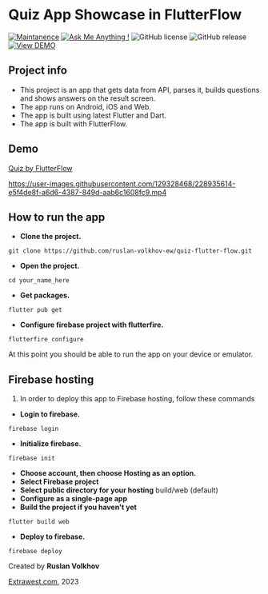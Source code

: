 # Quiz App Showcase in FlutterFlow

[![Maintanence](https://img.shields.io/badge/Maintenance-yes%3F-blue.svg)]()
[![Ask Me Anything !](https://img.shields.io/badge/Ask%20me-anything-1abc9c.svg)]()
![GitHub license](https://img.shields.io/github/license/Naereen/StrapDown.js.svg)
![GitHub release](https://img.shields.io/badge/release-v1.0.0-blue)
[![View DEMO](https://img.shields.io/badge/VIEW-DEMO-lightgreen.svg)](https://quiz-app-flutter-flow.web.app/)

## Project info 
- This project is an app that gets data from API, parses it, builds questions and shows answers on the result screen.
- The app runs on Android, iOS and Web.
- The app is built using latest Flutter and Dart.
- The app is built with FlutterFlow.

## Demo
[Quiz by FlutterFlow](https://quiz-app-flutter-flow.web.app/)

https://user-images.githubusercontent.com/129328468/228935614-e5f4de8f-a6d6-4387-849d-aab6c1608fc9.mp4

## How to run the app
- **Clone the project.**
```shell
git clone https://github.com/ruslan-volkhov-ew/quiz-flutter-flow.git
```
- **Open the project.**
```shell
cd your_name_here
```
- **Get packages.**
```shell
flutter pub get
```
- **Configure firebase project with flutterfire.**
```shell
flutterfire configure
```

At this point you should be able to run the app on your device or emulator.

## Firebase hosting

1. In order to deploy this app to Firebase hosting, follow these commands

- **Login to firebase.**
```shell
firebase login
```
- **Initialize firebase.**
```shell
firebase init
```
- **Choose account, then choose Hosting as an option.**
- **Select Firebase project**
- **Select public directory for your hosting**
build/web (default)
- **Configure as a single-page app**
- **Build the project if you haven't yet**
```shell
flutter build web
```
- **Deploy to firebase.**
```shell
firebase deploy
```


Created by **Ruslan Volkhov**

[Extrawest.com](https://www.extrawest.com), 2023

